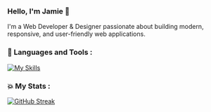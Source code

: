 ### Hello, I'm Jamie 👋

I'm a Web Developer & Designer passionate about building modern, responsive, and user-friendly web applications.

### :rocket: Languages and Tools :

[![My Skills](https://skillicons.dev/icons?i=html,css,js,react,nextjs,wordpress,php,mysql,jquery,bootstrap,tailwind,figma,github,mongodb)](https://skillicons.dev)

### :boom: My Stats :

[![GitHub Streak](https://streak-stats.demolab.com?user=jaycee808&theme=prussian&mode=weekly)](https://git.io/streak-stats)

<!--
**jaycee808/jaycee808** is a ✨ _special_ ✨ repository because its `README.md` (this file) appears on your GitHub profile.
-->
